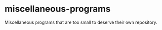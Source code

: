 # miscellaneous-programs
Miscellaneous programs that are too small to deserve their own repository.

